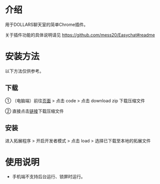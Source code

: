 # 介绍
用于DOLLARS聊天室的简单Chrome插件。

关于插件功能的具体说明请见 https://github.com/mess20/Easychat#readme

# 安装方法

以下方法仅供参考。

## 下载

① （电脑端）前往[页面](https://github.com/mess20/DOLLARS-Extension) > 点击 code > 点击 download zip 下载压缩文件

② 直接点击[链接](https://codeload.github.com/mess20/DOLLARS-Extension/zip/refs/heads/main)下载压缩文件

## 安装

进入拓展程序 > 开启开发者模式 > 点击 load > 选择已下载至本地的拓展文件

# 使用说明

- 手机端不支持后台运行、锁屏时运行。




















